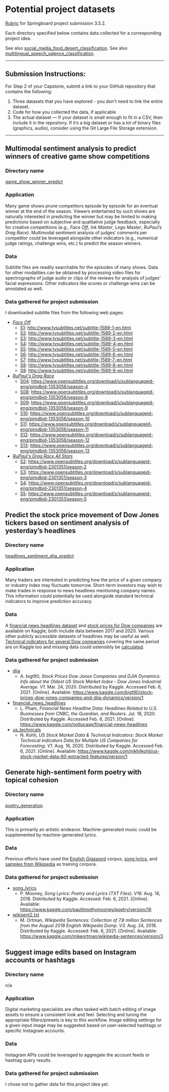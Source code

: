 # Potential project datasets
[Rubric](https://docs.google.com/document/d/13fDCGo7mPNpuKM2na52GMLAncdZr8JCIWdjUE7QEDBI/edit) for Springboard project submission 3.5.2.

Each directory specified below contains data collected for a corresponding project idea.

See also [social_media_food_desert_classification](https://github.com/michen00/social_media_food_desert_classification).
See also [multilingual_speech_valence_classification](https://github.com/michen00/multilingual_speech_valence_classification/blob/main/DATA.md).

---

## Submission Instructions:
For Step 2 of your Capstone, submit a link to your GitHub repository that contains the following:
1. Three datasets that you have explored - you don't need to link the entire dataset.
1. Code for how you collected the data, if applicable
1. The actual dataset — If your dataset is small enough to fit in a CSV, then include it in the repository. If it’s a big dataset or has a lot of binary files (graphics, audio), consider using the Git Large File Storage extension.
---

## Multimodal sentiment analysis to predict winners of creative game show competitions
### Directory name
[game_show_winner_predict](https://github.com/michen00/potential_project_data/tree/main/game_show_winnner_predict)
### Application
Many game shows prune competitors episode by episode for an eventual winner at the end of the season. Viewers entertained by such shows are naturally interested in predicting the winner but may be limited to making predictions based on subjective and qualitative judge feedback, especially for creative competitions (e.g., *Face Off*, *Ink Master*, *Lego Master*, *RuPaul’s Drag Race*). Multimodal sentiment analysis of judges’ comments per competitor could be leveraged alongside other indicators (e.g., numerical judge ratings, challenge wins, etc.) to predict the season winners.
### Data
Subtitle files are readily searchable for the episodes of many shows. Data for other modalities can be obtained by processing video files for spectrographs of judge audio or clips of the reviews for analysis of judges’ facial expressions. Other indicators like scores or challenge wins can be annotated as well.
### Data gathered for project submission
I downloaded subtitle files from the following web pages:
* [*Face Off*](https://github.com/michen00/potential_project_data/tree/main/game_show_winnner_predict/face_off)
  * [S1](https://github.com/michen00/potential_project_data/tree/main/game_show_winnner_predict/face_off/s1): http://www.tvsubtitles.net/subtitle-1589-1-en.html
  * [S2](https://github.com/michen00/potential_project_data/tree/main/game_show_winnner_predict/face_off/s2): http://www.tvsubtitles.net/subtitle-1589-2-en.html
  * [S3](https://github.com/michen00/potential_project_data/tree/main/game_show_winnner_predict/face_off/s3): http://www.tvsubtitles.net/subtitle-1589-3-en.html
  * [S4](https://github.com/michen00/potential_project_data/tree/main/game_show_winnner_predict/face_off/s4): http://www.tvsubtitles.net/subtitle-1589-4-en.html
  * [S5](https://github.com/michen00/potential_project_data/tree/main/game_show_winnner_predict/face_off/s5): http://www.tvsubtitles.net/subtitle-1589-5-en.html
  * [S6](https://github.com/michen00/potential_project_data/tree/main/game_show_winnner_predict/face_off/s6): http://www.tvsubtitles.net/subtitle-1589-6-en.html
  * [S7](https://github.com/michen00/potential_project_data/tree/main/game_show_winnner_predict/face_off/s7): http://www.tvsubtitles.net/subtitle-1589-7-en.html
  * [S8](https://github.com/michen00/potential_project_data/tree/main/game_show_winnner_predict/face_off/s8): http://www.tvsubtitles.net/subtitle-1589-8-en.html
  * [S9](https://github.com/michen00/potential_project_data/tree/main/game_show_winnner_predict/face_off/s9): http://www.tvsubtitles.net/subtitle-1589-9-en.html
* [*RuPaul's Drag Race*](https://github.com/michen00/potential_project_data/tree/main/game_show_winnner_predict/rupauls_drag_race)
  * [S04](https://github.com/michen00/potential_project_data/tree/main/game_show_winnner_predict/rupauls_drag_race/s04): https://www.opensubtitles.org/download/s/sublanguageid-eng/pimdbid-1353056/season-4
  * [S08](https://github.com/michen00/potential_project_data/tree/main/game_show_winnner_predict/rupauls_drag_race/s08): https://www.opensubtitles.org/download/s/sublanguageid-eng/pimdbid-1353056/season-8
  * [S09](https://github.com/michen00/potential_project_data/tree/main/game_show_winnner_predict/rupauls_drag_race/s09): https://www.opensubtitles.org/download/s/sublanguageid-eng/pimdbid-1353056/season-9
  * [S10](https://github.com/michen00/potential_project_data/tree/main/game_show_winnner_predict/rupauls_drag_race/s10): https://www.opensubtitles.org/download/s/sublanguageid-eng/pimdbid-1353056/season-10
  * [S11](https://github.com/michen00/potential_project_data/tree/main/game_show_winnner_predict/rupauls_drag_race/s11): https://www.opensubtitles.org/download/s/sublanguageid-eng/pimdbid-1353056/season-11
  * [S12](https://github.com/michen00/potential_project_data/tree/main/game_show_winnner_predict/rupauls_drag_race/s12): https://www.opensubtitles.org/download/s/sublanguageid-eng/pimdbid-1353056/season-12
  * [S13](https://github.com/michen00/potential_project_data/tree/main/game_show_winnner_predict/rupauls_drag_race/s13): https://www.opensubtitles.org/download/s/sublanguageid-eng/pimdbid-1353056/season-13
* [*RuPaul's Drag Race All Stars*](https://github.com/michen00/potential_project_data/tree/main/game_show_winnner_predict/rupauls_drag_race_all_stars)
  * [S2](https://github.com/michen00/potential_project_data/tree/main/game_show_winnner_predict/rupauls_drag_race_all_stars/s2): https://www.opensubtitles.org/download/s/sublanguageid-eng/pimdbid-2301351/season-2
  * [S3](https://github.com/michen00/potential_project_data/tree/main/game_show_winnner_predict/rupauls_drag_race_all_stars/s3): https://www.opensubtitles.org/download/s/sublanguageid-eng/pimdbid-2301351/season-3
  * [S4](https://github.com/michen00/potential_project_data/tree/main/game_show_winnner_predict/rupauls_drag_race_all_stars/s4): https://www.opensubtitles.org/download/s/sublanguageid-eng/pimdbid-2301351/season-4
  * [S5](https://github.com/michen00/potential_project_data/tree/main/game_show_winnner_predict/rupauls_drag_race_all_stars/s5): https://www.opensubtitles.org/download/s/sublanguageid-eng/pimdbid-2301351/season-5

## Predict the stock price movement of Dow Jones tickers based on sentiment analysis of yesterday’s headlines
### Directory name
[headlines_sentiment_djia_predict](https://github.com/michen00/potential_project_data/tree/main/headlines_sentiment_djia_predict)
### Application
Many traders are interested in predicting how the price of a given company or industry index may fluctuate tomorrow. Short-term investors may wish to make trades in response to news headlines mentioning company names. This information could potentially be used alongside standard technical indicators to improve prediction accuracy.
### Data
A [financial news headlines dataset](https://www.kaggle.com/notlucasp/financial-news-headlines) and [stock prices for Dow companies](https://www.kaggle.com/bigt90/stock-prices-dow-jones-companies-and-djia-dynamics) are available on Kaggle; both include data between 2017 and 2020. Various other publicly accessible datasets of headlines may be useful as well. [Technical indicators for several Dow companies](https://www.kaggle.com/nikhilkohli/us-stock-market-data-60-extracted-features) covering the same period are on Kaggle too and missing data could ostensibly be [calculated](https://stock-prediction-dashboard.herokuapp.com/).
### Data gathered for project submission
* [djia](https://github.com/michen00/potential_project_data/tree/main/headlines_sentiment_djia_predict/djia)
  * A. bigt90, *Stock Prices Dow Jones Companies and DJIA Dynamics: Info about the Oldest US Stock Market Index - Dow Jones Industrial Average. V1.* Mar. 24, 2020. Distributed by Kaggle. Accessed Feb. 6, 2021. [Online]. Available: https://www.kaggle.com/bigt90/stock-prices-dow-jones-companies-and-djia-dynamics/version/1
* [financial_news_headlines](https://github.com/michen00/potential_project_data/tree/main/headlines_sentiment_djia_predict/financial_news_headlines)
  * L. Pham, *Financial News Headline Data: Headlines Related to U.S. Businesses from CNBC, the Guardian, and Reuters.* Jul. 18, 2020. Distributed by Kaggle. Accessed Feb. 6, 2021. [Online]. https://www.kaggle.com/notlucasp/financial-news-headlines
* [us_technicals](https://github.com/michen00/potential_project_data/tree/main/headlines_sentiment_djia_predict/us_technicals)
  * N. Kohli, *US Stock Market Data & Technical Indicators: Stock Market Technical Indicators Data for Multiple US Companies for Forecasting. V1.* Aug. 16, 2020. Distributed by Kaggle. Accessed Feb. 6, 2021. [Online]. Available: https://www.kaggle.com/nikhilkohli/us-stock-market-data-60-extracted-features/version/1

## Generate high-sentiment form poetry with topical cohesion
### Directory name
[poetry_generation](https://github.com/michen00/potential_project_data/tree/main/poetry_generation)
### Application
This is primarily an artistic endeavor. Machine-generated music could be supplemented by machine-generated lyrics.
### Data
Previous efforts have used the [English Gigaword](https://catalog.ldc.upenn.edu/LDC2003T05) corpus, [song lyrics](https://www.kaggle.com/paultimothymooney/poetry), and [samples from Wikipedia](https://www.kaggle.com/mikeortman/wikipedia-sentences) as training corpora.
### Data gathered for project submission
* [song_lyrics](https://github.com/michen00/potential_project_data/tree/main/poetry_generation/song_lyrics)
  * P. Mooney, *Song Lyrics: Poetry and Lyrics (TXT Files). V16.* Aug. 18, 2018. Distributed by Kaggle. Accessed: Feb. 6, 2021. [Online]. Available: https://www.kaggle.com/paultimothymooney/poetry/version/16
* [wikisent2.txt](https://github.com/michen00/potential_project_data/tree/main/poetry_generation)
  * M. Ortman, *Wikipedia Sentences: Collection of 7.8 million Sentences from the August 2018 English Wikipedia Dump. V3.* Aug. 24, 2018. Distributed by Kaggle. Accessed: Feb. 6, 2021. [Online]. Available: https://www.kaggle.com/mikeortman/wikipedia-sentences/version/3

## Suggest image edits based on Instagram accounts or hashtags
### Directory name
n/a
### Application
Digital marketing specialists are often tasked with batch editing of image assets to ensure a consistent look and feel. Selecting and tuning the appropriate filters/presets is key to this workflow. Image editing settings for a given input image may be suggested based on user-selected hashtags or specific Instagram accounts.
### Data
Instagram APIs could be leveraged to aggregate the account feeds or hashtag query results.
### Data gathered for project submission
I chose not to gather data for this project idea yet.
